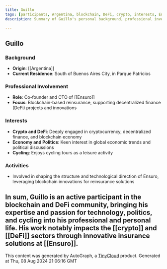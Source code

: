 ```yaml
---
title: Guillo
tags: [participants, Argentina, blockchain, DeFi, crypto, interests, Ensuro]
description: Summary of Guillo's personal background, professional involvement in blockchain, and personal interests.

---
```


## Guillo

### Background
- **Origin**: [[Argentina]]
- **Current Residence**: South of Buenos Aires City, in Parque Patricios

### Professional Involvement
- **Role**: Co-founder and CTO of [[Ensuro]]
- **Focus**: Blockchain-based reinsurance, supporting decentralized finance (DeFi) projects and innovations

### Interests
- **Crypto and DeFi**: Deeply engaged in cryptocurrency, decentralized finance, and blockchain economy
- **Economy and Politics**: Keen interest in global economic trends and political discussions
- **Cycling**: Enjoys cycling tours as a leisure activity

### Activities
- Involved in shaping the structure and technological direction of Ensuro, leveraging blockchain innovations for reinsurance solutions

In sum, Guillo is an active participant in the blockchain and DeFi community, bringing his expertise and passion for technology, politics, and cycling into his professional and personal life. His work notably impacts the [[crypto]] and [[DeFi]] sectors through innovative insurance solutions at [[Ensuro]].
---
This content was generated by AutoGraph, a [TinyCloud](https://tinycloud.xyz/) product.
Generated at  Thu, 08 Aug 2024 21:06:16 GMT